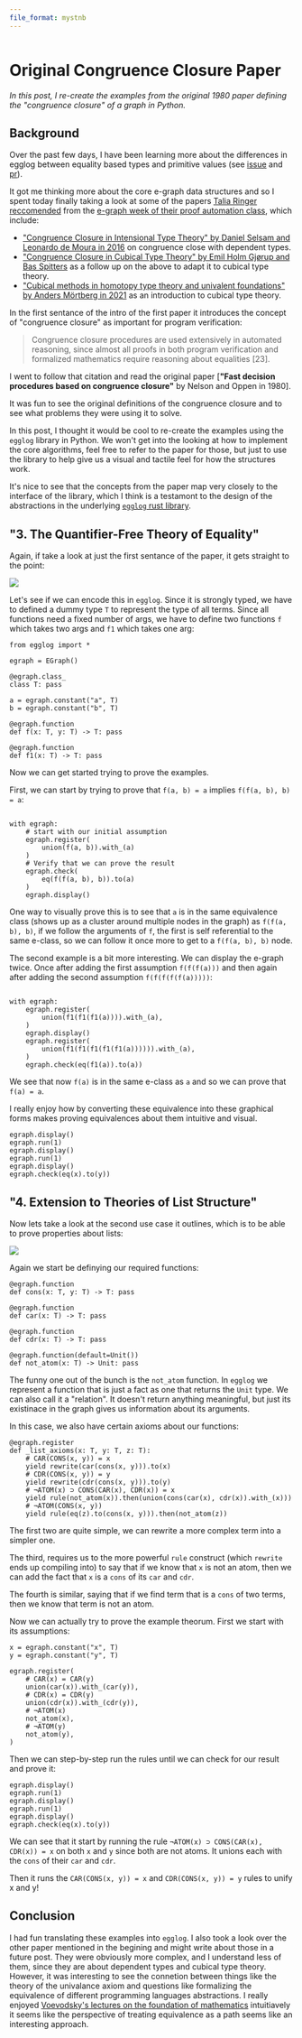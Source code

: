 ```yaml
---
file_format: mystnb
---
```


```{post} 2023-12-02

```

# Original Congruence Closure Paper

_In this post, I re-create the examples from the original 1980 paper defining the "congruence closure" of a graph in Python._

## Background

Over the past few days, I have been learning more about the differences in egglog between equality based types
and primitive values (see [issue](https://github.com/egraphs-good/egglog/issues/298) and [pr](https://github.com/egraphs-good/egglog/pull/309)).

It got me thinking more about the core e-graph data structures and so I spent today finally taking a look at
some of the papers [Talia Ringer reccomended](https://github.com/saulshanabrook/saulshanabrook/discussions/27#:~:text=Licata%20at%20Wesleyan-,Talia%20Ringer,-I%20was%20talking)
from the [e-graph week of their proof automation class](https://dependenttyp.es/classes/fa2022/readings/17-egraphs.html), which include:

- ["Congruence Closure in Intensional Type Theory" by Daniel Selsam and Leonardo de Moura in 2016](https://arxiv.org/pdf/1701.04391.pdf) on congruence close with dependent types.
- ["Congruence Closure in Cubical Type Theory" by Emil Holm Gjørup and Bas Spitters](https://cs.au.dk/~spitters/Emil.pdf) as a follow up on the above to adapt it to cubical type theory.
- ["Cubical methods in homotopy type theory and univalent foundations" by Anders Mörtberg in 2021](https://www.cambridge.org/core/journals/mathematical-structures-in-computer-science/article/cubical-methods-in-homotopy-type-theory-and-univalent-foundations/ECB3FE6B4A0B19AED2D3A2D785C38AF9) as an introduction to cubical type theory.

In the first sentance of the intro of the first paper it introduces the concept of "congruence closure" as important for program verification:

> Congruence closure procedures are used extensively in automated reasoning,
> since almost all proofs in both program verification and formalized mathematics
> require reasoning about equalities [23].

I went to follow that citation and read the original paper [**"Fast decision procedures based on congruence closure"** by Nelson and Oppen in 1980].

It was fun to see the original definitions of the congruence closure and to see what problems they were using it to solve.

In this post, I thought it would be cool to re-create the examples using the `egglog` library in Python. We won't get into the looking at how to implement the core algorithms, feel free to refer to the paper for those, but just to use the library
to help give us a visual and tactile feel for how the structures work.

It's nice to see that the concepts from the paper map very closely to the interface of the library, which I think is a testamont to the design of the abstractions in the underlying [`egglog` rust library](https://github.com/egraphs-good/egglog).

## "3. The Quantifier-Free Theory of Equality"

Again, if take a look at just the first sentance of the paper, it gets straight to the point:

![](./2023_12_02_congruence_closure-1.png)

Let's see if we can encode this in `egglog`. Since it is strongly typed, we have to defined a dummy type `T` to represent the type of all terms. Since all functions need a fixed number of args, we have to define two functions `f` which takes
two args and `f1` which takes one arg:

```{code-cell} python
from egglog import *

egraph = EGraph()

@egraph.class_
class T: pass

a = egraph.constant("a", T)
b = egraph.constant("b", T)

@egraph.function
def f(x: T, y: T) -> T: pass

@egraph.function
def f1(x: T) -> T: pass
```

Now we can get started trying to prove the examples.

First, we can start by trying to prove that `f(a, b) = a` implies `f(f(a, b), b) = a`:

```{code-cell} python

with egraph:
    # start with our initial assumption
    egraph.register(
        union(f(a, b)).with_(a)
    )
    # Verify that we can prove the result
    egraph.check(
        eq(f(f(a, b), b)).to(a)
    )
    egraph.display()
```

One way to visually prove this is to see that `a` is in the same equivalence class (shows up as a cluster around multiple nodes in the graph) as `f(f(a, b), b)`, if we follow the arguments of `f`, the first is self referential to the same e-class, so we can follow it once more to get to a `f(f(a, b), b)` node.

The second example is a bit more interesting. We can display the e-graph twice. Once after adding the first assumption `f(f(f(a)))` and then again after adding the second assumption `f(f(f(f(f(a)))))`:

```{code-cell} python

with egraph:
    egraph.register(
        union(f1(f1(f1(a)))).with_(a),
    )
    egraph.display()
    egraph.register(
        union(f1(f1(f1(f1(f1(a)))))).with_(a),
    )
    egraph.check(eq(f1(a)).to(a))
```

We see that now `f(a)` is in the same e-class as `a` and so we can prove that `f(a) = a`.

I really enjoy how by converting these equivalence into these graphical forms makes proving equivalences about them intuitive and visual.

```{code-cell} python
egraph.display()
egraph.run(1)
egraph.display()
egraph.run(1)
egraph.display()
egraph.check(eq(x).to(y))
```

## "4. Extension to Theories of List Structure"

Now lets take a look at the second use case it outlines, which is to be able to prove properties about lists:

![](./2023_12_02_congruence_closure-2.png)

Again we start be definying our required functions:

```{code-cell} python
@egraph.function
def cons(x: T, y: T) -> T: pass

@egraph.function
def car(x: T) -> T: pass

@egraph.function
def cdr(x: T) -> T: pass

@egraph.function(default=Unit())
def not_atom(x: T) -> Unit: pass
```

The funny one out of the bunch is the `not_atom` function. In `egglog` we represent a function that is just a fact
as one that returns the `Unit` type. We can also call it a "relation". It doesn't return anything meaningful, but just its existinace in the graph gives us information about its arguments.

In this case, we also have certain axioms about our functions:

```{code-cell} python
@egraph.register
def _list_axioms(x: T, y: T, z: T):
    # CAR(CONS(x, y)) = x
    yield rewrite(car(cons(x, y))).to(x)
    # CDR(CONS(x, y)) = y
    yield rewrite(cdr(cons(x, y))).to(y)
    # ¬ATOM(x) ⊃ CONS(CAR(x), CDR(x)) = x
    yield rule(not_atom(x)).then(union(cons(car(x), cdr(x)).with_(x)))
    # ¬ATOM(CONS(x, y))
    yield rule(eq(z).to(cons(x, y))).then(not_atom(z))
```

The first two are quite simple, we can rewrite a more complex term into a simpler one.

The third, requires us to the more powerful `rule` construct (which `rewrite` ends up compiling into) to say that if we know that `x` is not an atom, then we can add the fact that `x` is a `cons` of its `car` and `cdr`.

The fourth is similar, saying that if we find term that is a `cons` of two terms, then we know that term is not an atom.

Now we can actually try to prove the example theorum. First we start with its assumptions:

```{code-cell} python
x = egraph.constant("x", T)
y = egraph.constant("y", T)

egraph.register(
    # CAR(x) = CAR(y)
    union(car(x)).with_(car(y)),
    # CDR(x) = CDR(y)
    union(cdr(x)).with_(cdr(y)),
    # ¬ATOM(x)
    not_atom(x),
    # ¬ATOM(y)
    not_atom(y),
)
```

Then we can step-by-step run the rules until we can check for our result and prove it:

```{code-cell} python
egraph.display()
egraph.run(1)
egraph.display()
egraph.run(1)
egraph.display()
egraph.check(eq(x).to(y))
```

We can see that it start by running the rule `¬ATOM(x) ⊃ CONS(CAR(x), CDR(x)) = x` on both `x` and `y` since both are not atoms. It unions each with the `cons` of their `car` and `cdr`.

Then it runs the `CAR(CONS(x, y)) = x` and `CDR(CONS(x, y)) = y` rules to unify x and y!

## Conclusion

I had fun translating these examples into `egglog`. I also took a look over the other paper mentioned in the begining and might write about those in a future post. They were obviously more complex, and I understand less of them, since they are about dependent types and cubical type theory. However, it was interesting to see the connetion between things like the theory of the univalance axiom and questions like formalizing the equivalence of different programming languages abstractions. I really enjoyed [Voevodsky's lectures on the foundation of mathematics](https://www.math.ias.edu/vladimir/lectures#:~:text=Foundations%20of%20mathematics%20%2D%20their%20past%2C%20present%20and%20future) intuitiavely it seems like the perspective of treating equivalence as a path seems like an interesting approach.
